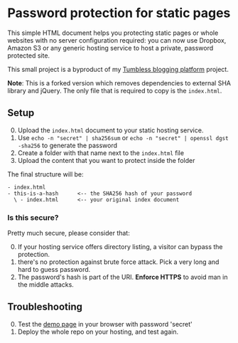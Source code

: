 # Password protection for static pages

This simple HTML document helps you protecting static pages or whole websites with no server configuration required: you can now use Dropbox, Amazon S3 or any generic hosting service to host a private, password protected site.

This small project is a byproduct of my [Tumbless blogging platform](https://github.com/matteobrusa/Tumbless) project.

**Note**: This is a forked version which removes dependencies to external SHA library and jQuery. The only file that is required to copy is the `index.html`.

## Setup

0. Upload the `index.html` document to your static hosting service.
0. Use `echo -n "secret" | sha256sum` or `echo -n "secret" | openssl dgst -sha256` to generate the password
0. Create a folder with that name next to the `index.html` file
0. Upload the content that you want to protect inside the folder

The final structure will be:

```
- index.html
- this-is-a-hash      <-- the SHA256 hash of your password               
  \ - index.html      <-- your original index document
```

### Is this secure?
Pretty much secure, please consider that:

0. If your hosting service offers directory listing, a visitor can bypass the protection.
1. there's no protection against brute force attack. Pick a very long and hard to guess password. 
2. The password's hash is part of the URI. __Enforce HTTPS__ to avoid man in the middle attacks.

## Troubleshooting

0. Test the [demo page](http://matteobrusa.github.io/Password-protection-for-static-pages/) in your browser with password 'secret'
0. Deploy the whole repo on your hosting, and test again.
